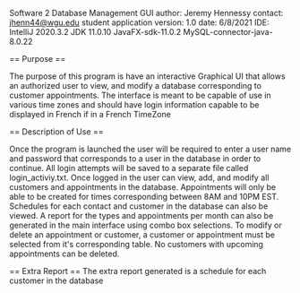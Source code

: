 Software 2 Database Management GUI
author: Jeremy Hennessy
contact: jhenn44@wgu.edu
student application version: 1.0
date: 6/8/2021
IDE: IntelliJ 2020.3.2
JDK 11.0.10
JavaFX-sdk-11.0.2
MySQL-connector-java-8.0.22


== Purpose ==

The purpose of this program is have an interactive Graphical UI that allows an authorized user to view, and modify
a database corresponding to customer appointments.  The interface is meant to be capable of use in various time zones
and should have login information capable to be displayed in French if in a French TimeZone

== Description of Use ==

Once the program is launched the user will be required to enter a user name and password that corresponds to a user in
the database in order to continue.  All login attempts will be saved to a separate file called login_activiy.txt.  Once
logged in the user can view, add, and modify all customers and appointments in the database.  Appointments will only
be able to be created for times corresponding between 8AM and 10PM EST.  Schedules for each contact and customer in
the database can also be viewed.  A report for the types and appointments per month can also be generated in the main
interface using combo box selections.  To modify or delete an appointment or customer, a customer or appointment must
be selected from it's corresponding table.  No customers with upcoming appointments can be deleted.

== Extra Report ==
The extra report generated is a schedule for each customer in the database
